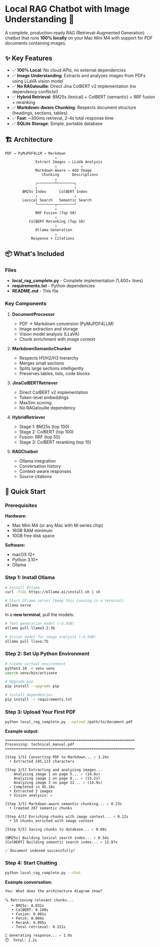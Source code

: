 # Local RAG Chatbot with Image Understanding 🤖

A complete, production-ready RAG (Retrieval-Augmented Generation) chatbot that runs **100% locally** on your Mac Mini M4 with support for PDF documents containing images.

## ✨ Key Features

- ✅ **100% Local**: No cloud APIs, no external dependencies
- ✅ **Image Understanding**: Extracts and analyzes images from PDFs using LLaVA vision model
- ✅ **No RAGatouille**: Direct Jina ColBERT v2 implementation (no dependency conflicts!)
- ✅ **Hybrid Retrieval**: BM25s (lexical) + ColBERT (semantic) + RRF fusion + reranking
- ✅ **Markdown-Aware Chunking**: Respects document structure (headings, sections, tables)
- ✅ **Fast**: ~300ms retrieval, 2-4s total response time
- ✅ **SQLite Storage**: Simple, portable database

## 🏗️ Architecture

```
PDF → PyMuPDF4LLM → Markdown
                       ↓
              Extract Images → LLaVA Analysis
                       ↓           ↓
              Markdown-Aware → Add Image
                 Chunking      Descriptions
                       ↓
              ┌────────┴────────┐
              ↓                 ↓
        BM25s Index      ColBERT Index
              ↓                 ↓
        Lexical Search   Semantic Search
              └────────┬────────┘
                       ↓
              RRF Fusion (Top 50)
                       ↓
           ColBERT Reranking (Top 10)
                       ↓
              Ollama Generation
                       ↓
            Response + Citations
```

## 📦 What's Included

### Files
- **local_rag_complete.py** - Complete implementation (1,400+ lines)
- **requirements.txt** - Python dependencies
- **README.md** - This file

### Key Components

1. **DocumentProcessor**
   - PDF → Markdown conversion (PyMuPDF4LLM)
   - Image extraction and storage
   - Vision model analysis (LLaVA)
   - Chunk enrichment with image context

2. **MarkdownSemanticChunker**
   - Respects H1/H2/H3 hierarchy
   - Merges small sections
   - Splits large sections intelligently
   - Preserves tables, lists, code blocks

3. **JinaColBERTRetriever**
   - Direct ColBERT v2 implementation
   - Token-level embeddings
   - MaxSim scoring
   - No RAGatouille dependency

4. **HybridRetriever**
   - Stage 1: BM25s (top 100)
   - Stage 2: ColBERT (top 100)
   - Fusion: RRF (top 50)
   - Stage 3: ColBERT reranking (top 10)

5. **RAGChatbot**
   - Ollama integration
   - Conversation history
   - Context-aware responses
   - Source citations

## 🚀 Quick Start

### Prerequisites

**Hardware:**
- Mac Mini M4 (or any Mac with M-series chip)
- 16GB RAM minimum
- 10GB free disk space

**Software:**
- macOS 12+
- Python 3.10+
- Ollama

### Step 1: Install Ollama

```bash
# Install Ollama
curl -fsSL https://ollama.ai/install.sh | sh

# Start Ollama server (keep this running in a terminal)
ollama serve
```

In a **new terminal**, pull the models:

```bash
# Text generation model (~3.5GB)
ollama pull llama3.2:3b

# Vision model for image analysis (~4.5GB)
ollama pull llava:7b
```

### Step 2: Set Up Python Environment

```bash
# Create virtual environment
python3.10 -m venv venv
source venv/bin/activate

# Upgrade pip
pip install --upgrade pip

# Install dependencies
pip install -r requirements.txt
```

### Step 3: Upload Your First PDF

```bash
python local_rag_complete.py --upload /path/to/document.pdf
```

**Example output:**
```
============================================================
Processing: technical_manual.pdf
============================================================

[Step 1/5] Converting PDF to Markdown... ✓ 3.24s
  • Extracted 245,123 characters

[Step 2/5] Extracting and analyzing images...
    Analyzing image 1 on page 5... ✓ (14.8s)
    Analyzing image 2 on page 8... ✓ (15.2s)
    Analyzing image 3 on page 12... ✓ (14.9s)
  ✓ Completed in 45.18s
  • Extracted 3 images
  • Vision analysis: ✓

[Step 3/5] Markdown-aware semantic chunking... ✓ 0.23s
  • Created 287 semantic chunks

[Step 4/5] Enriching chunks with image context... ✓ 0.12s
  • 15 chunks enriched with image context

[Step 5/5] Saving chunks to database... ✓ 0.08s

[BM25s] Building lexical search index... ✓ 0.54s
[ColBERT] Building semantic search index... ✓ 12.87s

✅ Document indexed successfully!
```

### Step 4: Start Chatting

```bash
python local_rag_complete.py --chat
```

**Example conversation:**

```
You: What does the architecture diagram show?

🔍 Retrieving relevant chunks...
   • BM25s: 0.032s
   • ColBERT: 0.189s
   • Fusion: 0.001s
   • Fetch: 0.004s
   • Rerank: 0.095s
   ✓ Total retrieval: 0.321s

🤖 Generating response... ✓ 1.9s
⏱️  Total: 2.2s